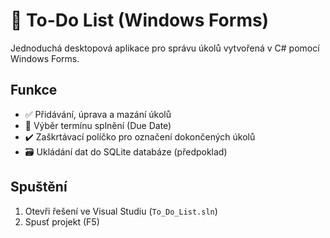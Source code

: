 # 📝 To-Do List (Windows Forms)

Jednoduchá desktopová aplikace pro správu úkolů vytvořená v C# pomocí Windows Forms.

## Funkce
- ✅ Přidávání, úprava a mazání úkolů
- 📅 Výběr termínu splnění (Due Date)
- ✔️ Zaškrtávací políčko pro označení dokončených úkolů
- 🗃 Ukládání dat do SQLite databáze (předpoklad)

## Spuštění
1. Otevři řešení ve Visual Studiu (`To_Do_List.sln`)
2. Spusť projekt (F5)
